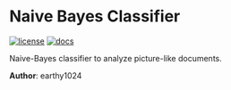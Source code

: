 # Naive Bayes Classifier

[![license](https://img.shields.io/badge/license-MIT-green)](LICENSE)
[![docs](https://img.shields.io/badge/docs-yes-brightgreen)](docs/README.md)

Naive-Bayes classifier to analyze picture-like documents.

**Author**: earthy1024
